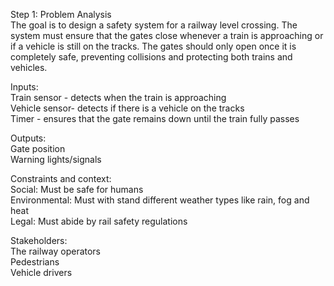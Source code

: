 Step 1: Problem Analysis  
The goal is to design a safety system for a railway level crossing. The system must ensure that the gates close whenever a train is approaching or if a vehicle is still on the tracks. The gates should only open once it is completely safe, preventing collisions and protecting both trains and vehicles.

Inputs:  
Train sensor - detects when the train is approaching  
Vehicle sensor- detects if there is a vehicle on the tracks  
Timer - ensures that the gate remains down until the train fully passes  

Outputs:  
Gate position   
Warning lights/signals 

Constraints and context:   
Social: Must be safe for humans  
Environmental: Must with stand different weather types like rain, fog and heat   
Legal: Must abide by rail safety regulations  

Stakeholders:  
The railway operators  
Pedestrians  
Vehicle drivers  
